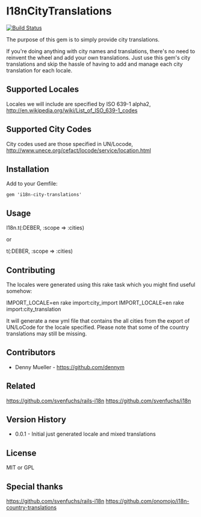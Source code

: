 # I18nCityTranslations

[![Build Status](https://travis-ci.org/dennym/i18n-city-translations.svg)](https://travis-ci.org/dennym/i18n-city-translations)

The purpose of this gem is to simply provide city translations.

If you're doing anything with city names and translations, there's no need to reinvent the wheel and add your own translations. Just use this gem's city translations and skip the hassle of having to add and manage each city translation for each locale.

## Supported Locales
Locales we will include are specified by ISO 639-1 alpha2, http://en.wikipedia.org/wiki/List_of_ISO_639-1_codes

## Supported City Codes
City codes used are those specified in UN/Locode, http://www.unece.org/cefact/locode/service/location.html


## Installation

Add to your Gemfile:

    gem 'i18n-city-translations'

## Usage

  I18n.t(:DEBER, :scope => :cities)

or

  t(:DEBER, :scope => :cities)

## Contributing

The locales were generated using this rake task which you might find useful somehow:

  IMPORT_LOCALE=en rake import:city_import
  IMPORT_LOCALE=en rake import:city_translation

It will generate a new yml file that contains the all cities from the export of UN/LoCode for the locale specified. Please note that some of the country translations may still be missing.

## Contributors
* Denny Mueller - https://github.com/dennym

## Related
https://github.com/svenfuchs/rails-i18n
https://github.com/svenfuchs/i18n

## Version History
* 0.0.1 - Initial just generated locale and mixed translations

## License
MIT or GPL

## Special thanks
https://github.com/svenfuchs/rails-i18n
https://github.com/onomojo/i18n-country-translations